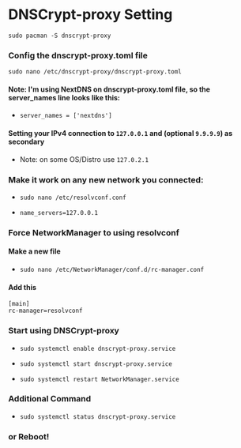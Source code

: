 # DNSCrypt-proxy Setting

`sudo pacman -S dnscrypt-proxy`

### Config the dnscrypt-proxy.toml file

`sudo nano /etc/dnscrypt-proxy/dnscrypt-proxy.toml`

#### Note: I'm using NextDNS on dnscrypt-proxy.toml file, so the server_names line looks like this:

* `server_names = ['nextdns']`

#### Setting your IPv4 connection to `127.0.0.1` and (optional `9.9.9.9`) as secondary
* Note: on some OS/Distro use `127.0.2.1`

### Make it work on any new network you connected:

* `sudo nano /etc/resolvconf.conf`

* `name_servers=127.0.0.1`


### Force NetworkManager to using resolvconf
#### Make a new file

* `sudo nano /etc/NetworkManager/conf.d/rc-manager.conf`

#### Add this
```
[main]
rc-manager=resolvconf
```

### Start using DNSCrypt-proxy
* `sudo systemctl enable dnscrypt-proxy.service`

* `sudo systemctl start dnscrypt-proxy.service`

* `sudo systemctl restart NetworkManager.service`


### Additional Command

* `sudo systemctl status dnscrypt-proxy.service`

### or Reboot!
